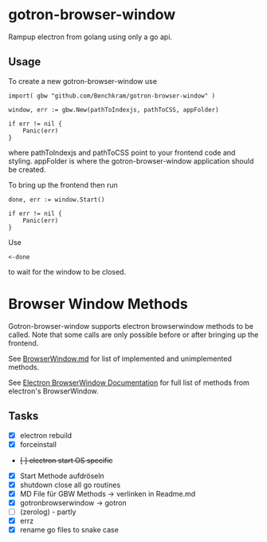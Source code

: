 # gotron-browser-window

Rampup electron from golang using only a go api.

## Usage

To create a new gotron-browser-window use

    import( gbw "github.com/Benchkram/gotron-browser-window" )

    window, err := gbw.New(pathToIndexjs, pathToCSS, appFolder)
    
    if err != nil {
		Panic(err)
	}

where pathToIndexjs and pathToCSS point to your frontend code and styling. appFolder is where the gotron-browser-window application should be created.

To bring up the frontend then run

    done, err := window.Start()
    
    if err != nil {
		Panic(err)
	}

Use

    <-done

to wait for the window to be closed.

# Browser Window Methods

Gotron-browser-window supports electron browserwindow methods to be called. Note that some calls are only possible before or after bringing up the frontend.

See [BrowserWindow.md](BrowserWindow.md) for list of implemented and unimplemented methods.

See [Electron BrowserWindow Documentation](https://github.com/electron/electron/blob/master/docs/api/browser-window.md) for full list of methods from electron's BrowserWindow.

## Tasks

* [x] electron rebuild
* [x] forceinstall
* ~~[ ] electron start OS specific~~
* [x] Start Methode aufdröseln
* [x] shutdown close all go routines
* [x] MD File für GBW Methods -> verlinken in Readme.md
* [x] gotronbrowserwindow -> gotron
* [ ] (zerolog) - partly
* [x] errz
* [x] rename go files to snake case
